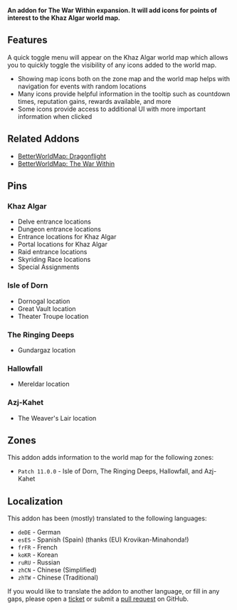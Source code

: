 **An addon for The War Within expansion. It will add icons for points of interest to the Khaz Algar world map.**

## Features

A quick toggle menu will appear on the Khaz Algar world map which allows you to quickly toggle the visibility of any icons added to the world map.

* Showing map icons both on the zone map and the world map helps with navigation for events with random locations
* Many icons provide helpful information in the tooltip such as countdown times, reputation gains, rewards available, and more
* Some icons provide access to additional UI with more important information when clicked

## Related Addons

- [BetterWorldMap: Dragonflight](https://www.curseforge.com/wow/addons/betterworldmap-dragonflight)
- [BetterWorldMap: The War Within](https://www.curseforge.com/wow/addons/betterworldmap-the-war-within)

## Pins

### Khaz Algar

* Delve entrance locations
* Dungeon entrance locations
* Entrance locations for Khaz Algar
* Portal locations for Khaz Algar
* Raid entrance locations
* Skyriding Race locations
* Special Assignments

### Isle of Dorn

* Dornogal location
* Great Vault location
* Theater Troupe location

### The Ringing Deeps

* Gundargaz location

### Hallowfall

* Mereldar location

### Azj-Kahet

* The Weaver's Lair location

## Zones

This addon adds information to the world map for the following zones:

* `Patch 11.0.0` - Isle of Dorn, The Ringing Deeps, Hallowfall, and Azj-Kahet

## Localization

This addon has been (mostly) translated to the following languages:

* `deDE` - German
* `esES` - Spanish (Spain) (thanks (EU) Krovikan-Minahonda!)
* `frFR` - French
* `koKR` - Korean
* `ruRU` - Russian
* `zhCN` - Chinese (Simplified)
* `zhTW` - Chinese (Traditional)

If you would like to translate the addon to another language, or fill in any gaps, please open a [ticket](https://github.com/wyldclaw/betterworldmap-addons/issues) or submit a [pull request](https://github.com/wyldclaw/betterworldmap-addons/pulls) on GitHub.